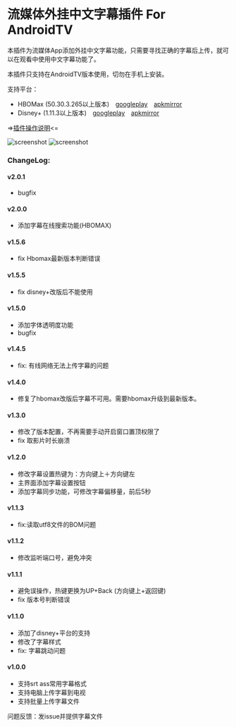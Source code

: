 # 流媒体外挂中文字幕插件 For AndroidTV 

本插件为流媒体App添加外挂中文字幕功能，只需要寻找正确的字幕后上传，就可以在观看中使用中文字幕功能了。

本插件只支持在AndroidTV版本使用，切勿在手机上安装。

支持平台：
+ HBOMax (50.30.3.265以上版本)　[googleplay](https://play.google.com/store/apps/details?id=com.hbo.hbonow)　[apkmirror](https://www.apkmirror.com/apk/warnermedia-direct-llc/hbo-max-stream-hbo-tv-movies-more/hbo-max-stream-hbo-tv-movies-more-50-8-1-240-release/) 　　
+ Disney+ (1.11.3以上版本)　[googleplay](https://play.google.com/store/apps/details?id=com.disney.disneyplus)　[apkmirror](https://www.apkmirror.com/apk/disney/disney-android-tv/disney-android-tv-1-11-3-release/)

=>[插件操作说明](https://github.com/pscj/HBOMax-subtitle/blob/main/manual.md)<=


![screenshot](https://raw.githubusercontent.com/pscj/HBOMax-subtitle/main/ww1984_2.jpg)
![screenshot](https://raw.githubusercontent.com/pscj/HBOMax-subtitle/main/setting.png)

### ChangeLog:
#### v2.0.1
+ bugfix
#### v2.0.0
+ 添加字幕在线搜索功能(HBOMAX)
#### v1.5.6
+ fix Hbomax最新版本判断错误
#### v1.5.5
+ fix disney+改版后不能使用
#### v1.5.0
+ 添加字体透明度功能
+ bugfix
#### v1.4.5
+ fix: 有线网络无法上传字幕的问题
#### v1.4.0
+ 修复了hbomax改版后字幕不可用。需要hbomax升级到最新版本。
#### v1.3.0
+ 修改了版本配置，不再需要手动开启窗口置顶权限了
+ fix 取影片时长崩溃
#### v1.2.0
+ 修改字幕设置热键为：方向键上＋方向键左
+ 主界面添加字幕设置按钮
+ 添加字幕同步功能，可修改字幕偏移量，前后5秒
#### v1.1.3
+ fix:读取utf8文件的BOM问题
#### v1.1.2
+ 修改监听端口号，避免冲突
#### v1.1.1
+ 避免误操作，热键更换为UP+Back (方向键上+返回键)
+ fix 版本号判断错误

#### v1.1.0
+ 添加了disney+平台的支持
+ 修改了字幕样式
+ fix: 字幕跳动问题

#### v1.0.0
+ 支持srt ass常用字幕格式
+ 支持电脑上传字幕到电视
+ 支持批量上传字幕文件

问题反馈：发issue并提供字幕文件
